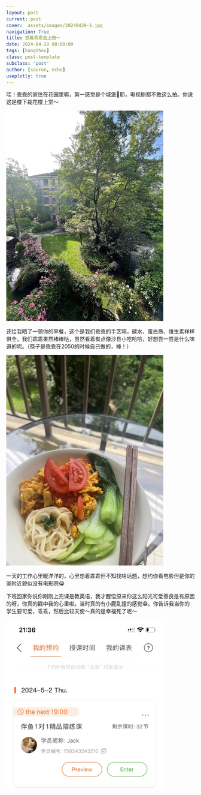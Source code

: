 ```yaml
---
layout: post
current: post
cover:  assets/images/20240429-1.jpg
navigation: True
title: 想着乖乖去上班～
date: 2024-04-29 08:00:00
tags: [hangzhou]
class: post-template
subclass: 'post'
author: [sauron, echo]
useplotly: true
---
```


<p>哇！乖乖的家住在花园里嘛，第一感觉是个城堡🏯耶，电视剧都不敢这么拍。你说这是楼下栽花楼上赏～</p>

<p><img src="assets/images/20240429-0.jpg" alt="20240428-0" width="420" /></p>
<p>还给我晒了一顿你的早餐，这个是我们乖乖的手艺嘛，碳水、蛋白质、维生素样样俱全，我们乖乖果然棒棒哒，虽然看着有点像沙县小吃哈哈，好想尝一尝是什么味道的呢。（筷子是乖乖在2050的时候自己做的，棒！）</p>
<p><img src="assets/images/20240429-2.jpg" alt="20240428-2" width="420" /></p>
<p>一天的工作心里暖洋洋的，心里想着乖乖但不知找啥话题，想约你看电影但是你的家附近貌似没有电影院😭</p>
<!--<p><img src="assets/images/20240429-3.jpg" alt="20240428-3" width="300" height="200" /></p>-->
<p>下班回家你说你刚刚上完课是教英语，我才醒悟原来你这么阳光可爱善良是有原因的呀，你真的戳中我的心里啦。当时真的有小鹿乱撞的感觉😁。你告诉我当你的学生要可爱，乖乖，然后比较天使～真的是幸福死了呢～</p>
<p><img src="assets/images/20240429-4.jpg" alt="20240428-4" width="420" /></p>

